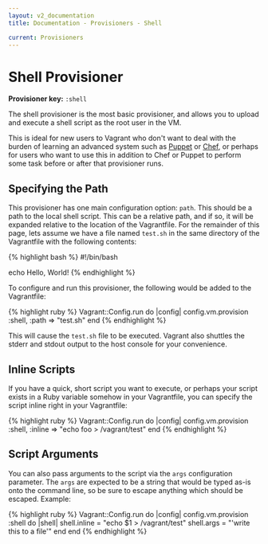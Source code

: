 ```yaml
---
layout: v2_documentation
title: Documentation - Provisioners - Shell

current: Provisioners
---
```

# Shell Provisioner

**Provisioner key:** `:shell`

The shell provisioner is the most basic provisioner, and allows you to
upload and execute a shell script as the root user in the VM.

This is ideal for new users to Vagrant who don't want to deal with
the burden of learning an advanced system such as [Puppet](/v2/docs/provisioners/puppet.html)
or [Chef](/v2/docs/provisioners/chef_solo.html), or perhaps for users
who want to use this in addition to Chef or Puppet to perform some
task before or after that provisioner runs.

## Specifying the Path

This provisioner has one main configuration option: `path`. This
should be a path to the local shell script. This can be a relative
path, and if so, it will be expanded relative to the location of the
Vagrantfile. For the remainder of this page, lets assume we have a
file named `test.sh` in the same directory of the Vagrantfile with
the following contents:

{% highlight bash %}
#!/bin/bash

echo Hello, World!
{% endhighlight %}

To configure and run this provisioner, the following would be added
to the Vagrantfile:

{% highlight ruby %}
Vagrant::Config.run do |config|
  config.vm.provision :shell, :path => "test.sh"
end
{% endhighlight %}

This will cause the `test.sh` file to be executed. Vagrant also shuttles
the stderr and stdout output to the host console for your convenience.

## Inline Scripts

If you have a quick, short script you want to execute, or perhaps your
script exists in a Ruby variable somehow in your Vagrantfile, you can
specify the script inline right in your Vagrantfile:

{% highlight ruby %}
Vagrant::Config.run do |config|
  config.vm.provision :shell, :inline => "echo foo > /vagrant/test"
end
{% endhighlight %}

## Script Arguments

You can also pass arguments to the script via the `args` configuration
parameter. The `args` are expected to be a string that would be typed
as-is onto the command line, so be sure to escape anything which should
be escaped. Example:

{% highlight ruby %}
Vagrant::Config.run do |config|
  config.vm.provision :shell do |shell|
    shell.inline = "echo $1 > /vagrant/test"
    shell.args = "'write this to a file'"
  end
end
{% endhighlight %}

